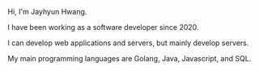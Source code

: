 Hi, I'm Jayhyun Hwang.

I have been working as a software developer since 2020.

I can develop web applications and servers, but mainly develop servers.

My main programming languages are Golang, Java, Javascript, and SQL.
